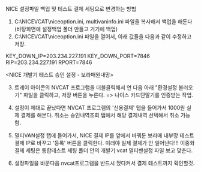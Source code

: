 NICE 설정파일 백업 및 테스트 결제 세팅으로 변경하는 방법

1. C:\NICEVCAT\niceoption.ini, multivaninfo.ini 파일을 복사해서 백업을 해둔다(바탕화면에 설정백업 폴더 만들고 거기에 백업)
2. C:\NICEVCAT\niceoption.ini 파일을 열어서, 아래 값들을 다음과 같이 수정하고 저장.

KEY_DOWN_IP=203.234.227.191
KEY_DOWN_PORT=7846
RIP=203.234.227.191
RPORT=7846

<NICE 개발기 테스트 승인 설정 - 보라매원내망>

3. 트레이 아이콘의 NVCAT 프로그램을 더블클릭해서 연 다음 아래 "환경설정 불러오기" 파일을 클릭하고, 저장 버튼을 누른다.
=> 나이스 카드단말기를 인증받는 작업.

4. 설정이 제대로 끝났다면 NVCAT 프로그램의 '신용결제' 탭을 들어가서 1000원 실제 결제를 해본다. 취소는 승인내역조회 탭에서 해당 결제내역 선택해서 취소 가능함.

5. 멀티VAN설정 탭에 들어가서, NICE 결제 IP를 앞에서 바꿔둔 보라매 내부망 테스트결제  IP로 바꾸고 '등록' 버튼을 클릭한다. 이래야 실제 결제가 안 일어난다!!! 이중화 결제 세팅은 통합테스트 세팅 폴더 안의 개발기 vcat 멀티밴설정 파일 보고 맞춘다.

 6. 설정파일을 바꾼다음  nvcat프로그램을 반드시 껐다켜서 결제 테스트까지 확인할것.
